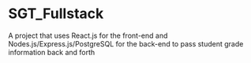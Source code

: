 # SGT_Fullstack
A project that uses React.js for the front-end and Nodes.js/Express.js/PostgreSQL for the back-end to pass student grade information back and forth
